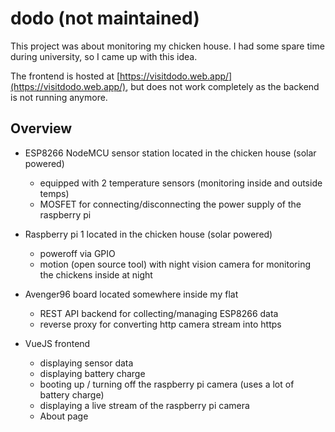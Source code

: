 # dodo (not maintained)

This project was about monitoring my chicken house. I had some spare time during university, so I came up with this idea.

The frontend is hosted at [https://visitdodo.web.app/](https://visitdodo.web.app/), but does not work completely as the backend is not running anymore.

## Overview
- ESP8266 NodeMCU sensor station located in the chicken house (solar powered)
  - equipped with 2 temperature sensors (monitoring inside and outside temps)
  - MOSFET for connecting/disconnecting the power supply of the raspberry pi
- Raspberry pi 1 located in the chicken house (solar powered)
  - poweroff via GPIO
  - motion (open source tool) with night vision camera for monitoring the chickens inside at night

- Avenger96 board located somewhere inside my flat
  - REST API backend for collecting/managing ESP8266 data
  - reverse proxy for converting http camera stream into https

- VueJS frontend 
    - displaying sensor data
    - displaying battery charge
    - booting up / turning off the raspberry pi camera (uses a lot of battery charge)
    - displaying a live stream of the raspberry pi camera
    - About page
    
